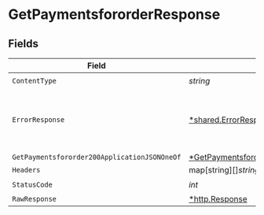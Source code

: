 # GetPaymentsfororderResponse


## Fields

| Field                                                                                                      | Type                                                                                                       | Required                                                                                                   | Description                                                                                                |
| ---------------------------------------------------------------------------------------------------------- | ---------------------------------------------------------------------------------------------------------- | ---------------------------------------------------------------------------------------------------------- | ---------------------------------------------------------------------------------------------------------- |
| `ContentType`                                                                                              | *string*                                                                                                   | :heavy_check_mark:                                                                                         | N/A                                                                                                        |
| `ErrorResponse`                                                                                            | [*shared.ErrorResponse](../../models/shared/errorresponse.md)                                              | :heavy_minus_sign:                                                                                         | Any bad or invalid request will lead to following error object                                             |
| `GetPaymentsfororder200ApplicationJSONOneOf`                                                               | [*GetPaymentsfororder200ApplicationJSON](../../models/operations/getpaymentsfororder200applicationjson.md) | :heavy_minus_sign:                                                                                         | OK                                                                                                         |
| `Headers`                                                                                                  | map[string][]*string*                                                                                      | :heavy_minus_sign:                                                                                         | N/A                                                                                                        |
| `StatusCode`                                                                                               | *int*                                                                                                      | :heavy_check_mark:                                                                                         | N/A                                                                                                        |
| `RawResponse`                                                                                              | [*http.Response](https://pkg.go.dev/net/http#Response)                                                     | :heavy_minus_sign:                                                                                         | N/A                                                                                                        |